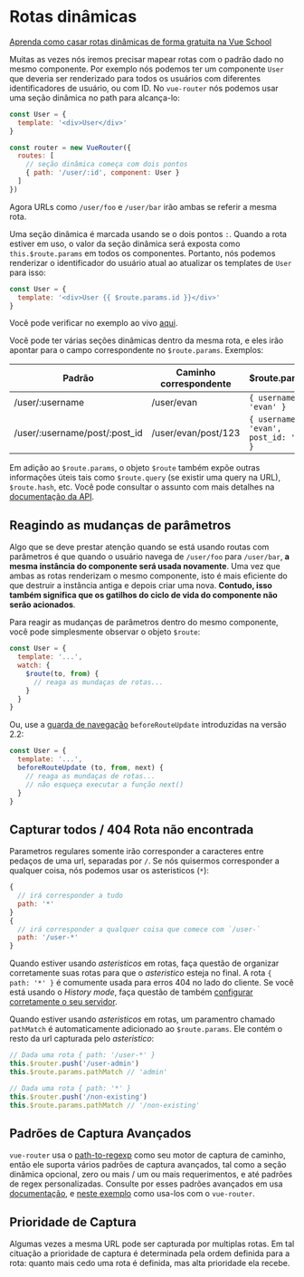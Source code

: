 # Rotas dinâmicas

<div class="vueschool"><a href="https://vueschool.io/lessons/vue-router-dynamic-routes?friend=vuejs" target="_blank" rel="sponsored noopener" title="Aprenda como casar rotas dinâmicas na Vue School">Aprenda como casar rotas dinâmicas de forma gratuita na Vue School</a></div>

Muitas as vezes nós iremos precisar mapear rotas com o padrão dado no mesmo componente. Por exemplo nós podemos ter um componente `User` que deveria ser renderizado para todos os usuários com diferentes identificadores de usuário, ou com ID. No `vue-router` nós podemos usar uma seção dinâmica no path para alcança-lo:

```js
const User = {
  template: '<div>User</div>'
}

const router = new VueRouter({
  routes: [
    // seção dinâmica começa com dois pontos
    { path: '/user/:id', component: User }
  ]
})
```

Agora URLs como `/user/foo` e `/user/bar` irão ambas se referir a mesma rota.

Uma seção dinâmica é marcada usando se o dois pontos `:`. Quando a rota estiver em uso, o valor da seção dinâmica será exposta como `this.$route.params` em todos os componentes. Portanto, nós podemos renderizar o identificador do usuário atual ao atualizar os templates de `User` para isso:

```js
const User = {
  template: '<div>User {{ $route.params.id }}</div>'
}
```
Você pode verificar no exemplo ao vivo [aqui](https://jsfiddle.net/yyx990803/4xfa2f19/).

Você pode ter várias seções dinâmicas dentro da mesma rota, e eles irão apontar para o campo correspondente no `$route.params`. Exemplos:

| Padrão                       | Caminho correspondente  | \$route.params                         |
| ----------------------------- | ------------------- | -------------------------------------- |
| /user/:username               | /user/evan          | `{ username: 'evan' }`                 |
| /user/:username/post/:post_id | /user/evan/post/123 | `{ username: 'evan', post_id: '123' }` |

Em adição ao `$route.params`, o objeto `$route` também expõe outras informações úteis tais como `$route.query` (se existir uma query na URL), `$route.hash`, etc. Você pode consultar o assunto com mais detalhes na [documentação da API](../../api/#the-route-object).

## Reagindo as mudanças de parâmetros

Algo que se deve prestar atenção quando se está usando routas com parâmetros é que quando o usuário navega de `/user/foo` para `/user/bar`, **a mesma instância do componente será usada novamente**. Uma vez que ambas as rotas renderizam o mesmo componente, isto é mais eficiente do que destruir a instância antiga e depois criar uma nova. **Contudo, isso também significa que os gatilhos do ciclo de vida do componente não serão acionados**.

Para reagir as mudanças de parâmetros dentro do mesmo componente, você pode simplesmente observar o objeto `$route`:

```js
const User = {
  template: '...',
  watch: {
    $route(to, from) {
      // reaga as mundaças de rotas...
    }
  }
}
```
Ou, use a [guarda de navegação](../advanced/navigation-guards.html) `beforeRouteUpdate` introduzidas na versão 2.2:

```js
const User = {
  template: '...',
  beforeRouteUpdate (to, from, next) {
    // reaga as mundaças de rotas...
    // não esqueça executar a função next()
  }
}
```

## Capturar todos / 404 Rota não encontrada

Parametros regulares somente irão corresponder a caracteres entre pedaços de uma url, separadas por `/`. Se nós quisermos corresponder a qualquer coisa, nós podemos usar os asteristicos (`*`):

```js
{
  // irá corresponder a tudo
  path: '*'
}
{
  // irá corresponder a qualquer coisa que comece com `/user-`
  path: '/user-*'
}
```
Quando estiver usando _asteristicos_ em rotas, faça questão de organizar corretamente suas rotas para que o _asteristico_ esteja no final.
A rota `{ path: '*' }` é comumente usada para erros 404 no lado do cliente. Se você está usando o _History mode_, faça questão de também [configurar corretamente o seu servidor](./history-mode.md).

Quando estiver usando _asteristicos_ em rotas, um paramentro chamado `pathMatch` é automaticamente adicionado ao `$route.params`. Ele contém o resto da url capturada pelo _asteristico_:

```js
// Dada uma rota { path: '/user-*' }
this.$router.push('/user-admin')
this.$route.params.pathMatch // 'admin'

// Dada uma rota { path: '*' }
this.$router.push('/non-existing')
this.$route.params.pathMatch // '/non-existing'
```

## Padrões de Captura Avançados

`vue-router` usa o [path-to-regexp](https://github.com/pillarjs/path-to-regexp/tree/v1.7.0) como seu motor de captura de caminho, então ele suporta vários padrôes de captura avançados, tal como a seção dinâmica opcional, zero ou mais / um ou mais requerimentos, e até padrões de regex personalizadas. Consulte por esses padrões avançados em usa [documentação](https://github.com/pillarjs/path-to-regexp/tree/v1.7.0#parameters), e [neste exemplo](https://github.com/vuejs/vue-router/blob/dev/examples/route-matching/app.js) como usa-los com o `vue-router`.

## Prioridade de Captura

Algumas vezes a mesma URL pode ser capturada por multiplas rotas. Em tal cituação a prioridade de captura é determinada pela ordem definida para a rota: quanto mais cedo uma rota é definida, mas alta prioridade ela recebe.
